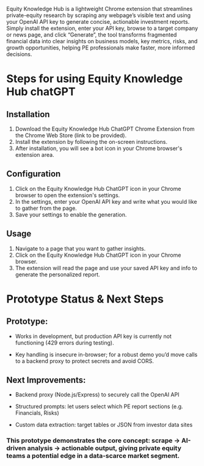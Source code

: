 Equity Knowledge Hub is a lightweight Chrome extension that streamlines private-equity research by scraping any webpage’s visible text and using your OpenAI API key to generate concise, actionable investment reports. Simply install the extension, enter your API key, browse to a target company or news page, and click “Generate”, the tool transforms fragmented financial data into clear insights on business models, key metrics, risks, and growth opportunities, helping PE professionals make faster, more informed decisions.

# Steps for using Equity Knowledge Hub chatGPT

## Installation
1. Download the Equity Knowledge Hub ChatGPT Chrome Extension from the Chrome Web Store (link to be provided).
2. Install the extension by following the on-screen instructions.
3. After installation, you will see a bot icon in your Chrome browser's extension area.

## Configuration
1. Click on the Equity Knowledge Hub ChatGPT icon in your Chrome browser to open the extension's settings.
2. In the settings, enter your OpenAI API key and write what you would like to gather from the page.
3. Save your settings to enable the generation.

## Usage
1. Navigate to a page that you want to gather insights.
2. Click on the Equity Knowledge Hub ChatGPT icon in your Chrome browser.
3. The extension will read the page and use your saved API key and info to generate the personalized report.


# Prototype Status & Next Steps
## Prototype:

- Works in development, but production API key is currently not functioning (429 errors during testing).

- Key handling is insecure in-browser; for a robust demo you’d move calls to a backend proxy to protect secrets and avoid CORS.

## Next Improvements:

- Backend proxy (Node.js/Express) to securely call the OpenAI API

- Structured prompts: let users select which PE report sections (e.g. Financials, Risks)

- Custom data extraction: target tables or JSON from investor data sites


### This prototype demonstrates the core concept: scrape → AI-driven analysis → actionable output, giving private equity teams a potential edge in a data-scarce market segment.
